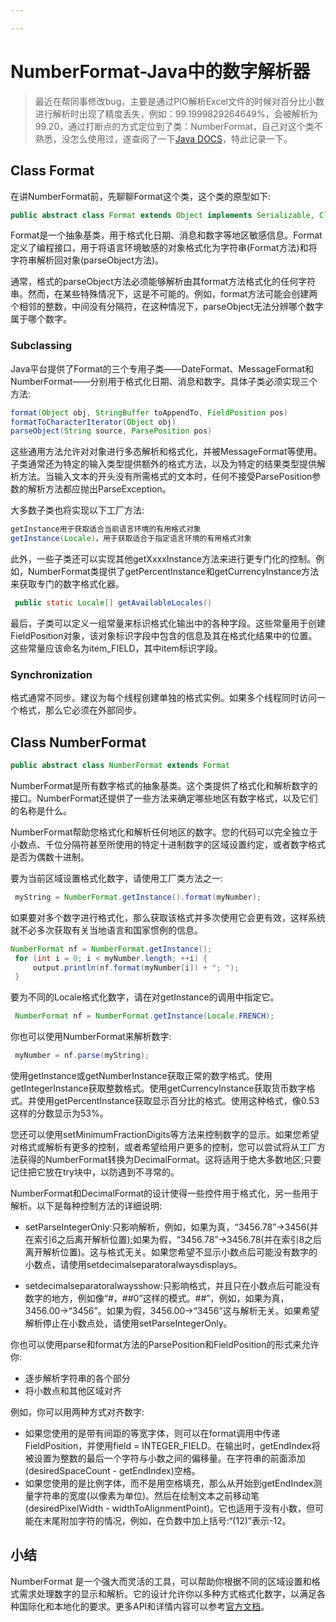 ```yaml
---

---
```


# NumberFormat-Java中的数字解析器

> 最近在帮同事修改bug，主要是通过PIO解析Excel文件的时候对百分比小数进行解析时出现了精度丢失，例如：99.1999829264649%，会被解析为99.20，通过打断点的方式定位到了类：NumberFormat，自己对这个类不熟悉，没怎么使用过，遂查阅了一下[Java DOCS](https://docs.oracle.com/javase/8/docs/api/java/text/NumberFormat.html)，特此记录一下。

## Class Format

在讲NumberFormat前，先聊聊Format这个类，这个类的原型如下:
```java
public abstract class Format extends Object implements Serializable, Cloneable
```
Format是一个抽象基类，用于格式化日期、消息和数字等地区敏感信息。Format定义了编程接口，用于将语言环境敏感的对象格式化为字符串(Format方法)和将字符串解析回对象(parseObject方法)。

通常，格式的parseObject方法必须能够解析由其format方法格式化的任何字符串。然而，在某些特殊情况下，这是不可能的。例如，format方法可能会创建两个相邻的整数，中间没有分隔符，在这种情况下，parseObject无法分辨哪个数字属于哪个数字。

### Subclassing

Java平台提供了Format的三个专用子类——DateFormat、MessageFormat和NumberFormat——分别用于格式化日期、消息和数字。具体子类必须实现三个方法:
```java
format(Object obj, StringBuffer toAppendTo, FieldPosition pos)
formatToCharacterIterator(Object obj)
parseObject(String source, ParsePosition pos)
```
这些通用方法允许对对象进行多态解析和格式化，并被MessageFormat等使用。子类通常还为特定的输入类型提供额外的格式方法，以及为特定的结果类型提供解析方法。当输入文本的开头没有所需格式的文本时，任何不接受ParsePosition参数的解析方法都应抛出ParseException。

大多数子类也将实现以下工厂方法:

```java
getInstance用于获取适合当前语言环境的有用格式对象
getInstance(Locale)，用于获取适合于指定语言环境的有用格式对象
```
此外，一些子类还可以实现其他getXxxxInstance方法来进行更专门化的控制。例如，NumberFormat类提供了getPercentInstance和getCurrencyInstance方法来获取专门的数字格式化器。
```java
 public static Locale[] getAvailableLocales()
```
最后，子类可以定义一组常量来标识格式化输出中的各种字段。这些常量用于创建FieldPosition对象，该对象标识字段中包含的信息及其在格式化结果中的位置。这些常量应该命名为item_FIELD，其中item标识字段。

### Synchronization

格式通常不同步。建议为每个线程创建单独的格式实例。如果多个线程同时访问一个格式，那么它必须在外部同步。


## Class NumberFormat

```java
public abstract class NumberFormat extends Format
```
NumberFormat是所有数字格式的抽象基类。这个类提供了格式化和解析数字的接口。NumberFormat还提供了一些方法来确定哪些地区有数字格式，以及它们的名称是什么。

NumberFormat帮助您格式化和解析任何地区的数字。您的代码可以完全独立于小数点、千位分隔符甚至所使用的特定十进制数字的区域设置约定，或者数字格式是否为偶数十进制。

要为当前区域设置格式化数字，请使用工厂类方法之一:
```java
 myString = NumberFormat.getInstance().format(myNumber);
```
如果要对多个数字进行格式化，那么获取该格式并多次使用它会更有效，这样系统就不必多次获取有关当地语言和国家惯例的信息。
```java
NumberFormat nf = NumberFormat.getInstance();
 for (int i = 0; i < myNumber.length; ++i) {
     output.println(nf.format(myNumber[i]) + "; ");
 }
 ```
要为不同的Locale格式化数字，请在对getInstance的调用中指定它。

```java
 NumberFormat nf = NumberFormat.getInstance(Locale.FRENCH);
```

你也可以使用NumberFormat来解析数字:
```java
 myNumber = nf.parse(myString);
```

使用getInstance或getNumberInstance获取正常的数字格式。使用getIntegerInstance获取整数格式。使用getCurrencyInstance获取货币数字格式。并使用getPercentInstance获取显示百分比的格式。使用这种格式，像0.53这样的分数显示为53%。

您还可以使用setMinimumFractionDigits等方法来控制数字的显示。如果您希望对格式或解析有更多的控制，或者希望给用户更多的控制，您可以尝试将从工厂方法获得的NumberFormat转换为DecimalFormat。这将适用于绝大多数地区;只要记住把它放在try块中，以防遇到不寻常的。

NumberFormat和DecimalFormat的设计使得一些控件用于格式化，另一些用于解析。以下是每种控制方法的详细说明:

- setParseIntegerOnly:只影响解析，例如，如果为真，“3456.78”→3456(并在索引6之后离开解析位置);如果为假，“3456.78”→3456.78(并在索引8之后离开解析位置)。这与格式无关。如果您希望不显示小数点后可能没有数字的小数点，请使用setdecimalseparatoralwaysdisplays。

- setdecimalseparatoralwaysshow:只影响格式，并且只在小数点后可能没有数字的地方，例如像“#，##0”这样的模式。##”，例如，如果为真，3456.00→“3456”。如果为假，3456.00→“3456”这与解析无关。如果希望解析停止在小数点处，请使用setParseIntegerOnly。

你也可以使用parse和format方法的ParsePosition和FieldPosition的形式来允许你:
- 逐步解析字符串的各个部分
- 将小数点和其他区域对齐

例如，你可以用两种方式对齐数字:
- 如果您使用的是带有间距的等宽字体，则可以在format调用中传递FieldPosition，并使用field = INTEGER_FIELD。在输出时，getEndIndex将被设置为整数的最后一个字符与小数之间的偏移量。在字符串的前面添加(desiredSpaceCount - getEndIndex)空格。
- 如果您使用的是比例字体，而不是用空格填充，那么从开始到getEndIndex测量字符串的宽度(以像素为单位)。然后在绘制文本之前移动笔(desiredPixelWidth - widthToAlignmentPoint)。它也适用于没有小数，但可能在末尾附加字符的情况，例如，在负数中加上括号:“(12)”表示-12。



## 小结

NumberFormat 是一个强大而灵活的工具，可以帮助你根据不同的区域设置和格式需求处理数字的显示和解析。它的设计允许你以多种方式格式化数字，以满足各种国际化和本地化的要求。更多API和详情内容可以参考[官方文档](https://docs.oracle.com/javase/8/docs/api/java/text/Format.html)。























